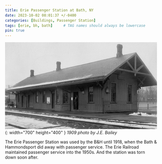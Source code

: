 ```yaml
---
title: Erie Passenger Station at Bath, NY
date: 2023-10-02 08:01:37 +/-0400
categories: [Buildings, Passenger Station]
tags: [erie, bh, bath]     # TAG names should always be lowercase
pin: true
---
```


![Erie Passenger Station at Bath, NY from 1909](/assets/img/buildings/erie-station-bath-ny-1909-01.jpg){: width="700" height="400" }
_1909 photo by J.E. Bailey_

The Erie Passenger Station was used by the B&H until 1918, when the Bath & Hammondsport did away with passenger service. The Erie Railroad maintained passenger service into the 1950s. And the station was torn down soon after.
